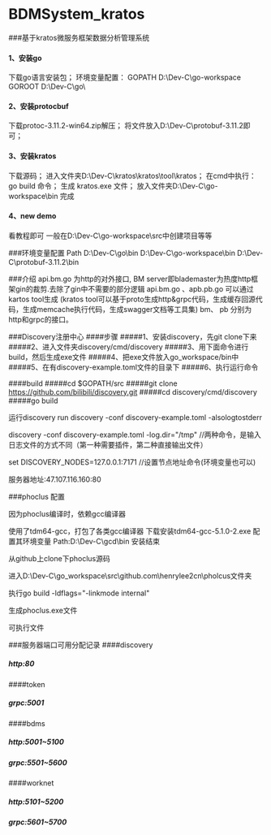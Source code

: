 # BDMSystem_kratos


###基于kratos微服务框架数据分析管理系统

#### 1、安装go
下载go语言安装包；
环境变量配置：
GOPATH
D:\Dev-C\go-workspace
GOROOT
D:\Dev-C\go\

#### 2、安装protocbuf
下载protoc-3.11.2-win64.zip解压；
将文件放入D:\Dev-C\protobuf-3.11.2即可；

#### 3、安装kratos
下载源码；
进入文件夹D:\Dev-C\kratos\kratos\tool\kratos；
在cmd中执行：go build 命令；
生成 kratos.exe 文件；
放入文件夹D:\Dev-C\go-workspace\bin
完成

#### 4、new demo
看教程即可
一般在D:\Dev-C\go-workspace\src中创建项目等等

###环境变量配置
Path
D:\Dev-C\go\bin
D:\Dev-C\go-workspace\bin
D:\Dev-C\protobuf-3.11.2\bin

###介绍
api.bm.go 为http的对外接口, BM server即blademaster为热度http框架gin的裁剪.去除了gin中不需要的部分逻辑
api.bm.go 、apb.pb.go 可以通过kartos tool生成
(kratos tool可以基于proto生成http&grpc代码，生成缓存回源代码，生成memcache执行代码，生成swagger文档等工具集) bm、 pb 分别为http和grpc的接口。


###Discovery注册中心
####步骤
#####1、安装discovery，先git clone下来
#####2、进入文件夹discovery/cmd/discovery
#####3、用下面命令进行build，然后生成exe文件
#####4、把exe文件放入go_workspace/bin中
#####5、在有discovery-example.toml文件的目录下
#####6、执行运行命令

####build
#####cd $GOPATH/src
#####git clone https://github.com/bilibili/discovery.git
#####cd discovery/cmd/discovery
#####go build

运行discovery run
discovery -conf discovery-example.toml -alsologtostderr

discovery -conf discovery-example.toml -log.dir="/tmp"   //两种命令，是输入日志文件的方式不同（第一种需要插件，第二种直接输出文件）


set DISCOVERY_NODES=127.0.0.1:7171 //设置节点地址命令(环境变量也可以)

服务器地址:47.107.116.160:80



###phoclus 配置

因为phoclus编译时，依赖gcc编译器

使用了tdm64-gcc，打包了各类gcc编译器
    下载安装tdm64-gcc-5.1.0-2.exe
	配置其环境变量 Path:D:\Dev-C\gcd\bin
	安装结束

从github上clone下phoclus源码

进入D:\Dev-C\go_workspace\src\github.com\henrylee2cn\pholcus文件夹

执行go build -ldflags="-linkmode internal"

生成phoclus.exe文件

可执行文件


###服务器端口可用分配记录
####discovery
##### http:80
####token
##### grpc:5001
####bdms
##### http:5001~5100
##### grpc:5501~5600
####worknet
##### http:5101~5200
##### grpc:5601~5700

